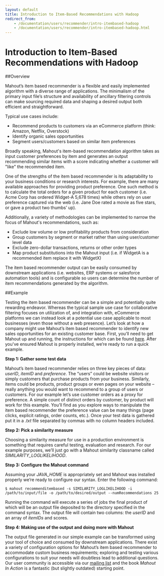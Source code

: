 ```yaml
---
layout: default
title: Introduction to Item-Based Recommendations with Hadoop
redirect_from:
    - /documentation/users/recommender/intro-itembased-hadoop
    - /documentation/users/recommender/intro-itembased-hadoop.html
---
```


# Introduction to Item-Based Recommendations with Hadoop

##Overview

Mahout’s item based recommender is a flexible and easily implemented algorithm with a diverse range of applications. The minimalism of the primary input file’s structure and availability of ancillary filtering controls can make sourcing required data and shaping a desired output both efficient and straightforward.

Typical use cases include:

* Recommend products to customers via an eCommerce platform (think: Amazon, Netflix, Overstock)
* Identify organic sales opportunities
* Segment users/customers based on similar item preferences

Broadly speaking, Mahout's item-based recommendation algorithm takes as input customer preferences by item and generates an output recommending similar items with a score indicating whether a customer will "like" the recommended item.

One of the strengths of the item based recommender is its adaptability to your business conditions or research interests. For example, there are many available approaches for providing product preference. One such method is to calculate the total orders for a given product for each customer (i.e. Acme Corp has ordered Widget-A 5,678 times) while others rely on user preference captured via the web (i.e. Jane Doe rated a movie as five stars, or gave a product two thumbs’ up).

Additionally, a variety of methodologies can be implemented to narrow the focus of Mahout's recommendations, such as:

* Exclude low volume or low profitability products from consideration
* Group customers by segment or market rather than using user/customer level data
* Exclude zero-dollar transactions, returns or other order types
* Map product substitutions into the Mahout input (i.e. if WidgetA is a recommended item replace it with WidgetX)

The item based recommender output can be easily consumed by downstream applications (i.e. websites, ERP systems or salesforce automation tools) and is configurable so users can determine the number of item recommendations generated by the algorithm.

##Example

Testing the item based recommender can be a simple and potentially quite rewarding endeavor. Whereas the typical sample use case for collaborative filtering focuses on utilization of, and integration with, eCommerce platforms we can instead look at a potential use case applicable to most businesses (even those without a web presence). Let’s look at how a company might use Mahout’s item based recommender to identify new sales opportunities for an existing customer base. First, you’ll need to get Mahout up and running, the instructions for which can be found [here](https://mahout.apache.org/users/basics/quickstart.html). After you've ensured Mahout is properly installed, we’re ready to run a quick example.

**Step 1: Gather some test data**

Mahout’s item based recommender relies on three key pieces of data: *userID*, *itemID* and *preference*. The “users” could be website visitors or simply customers that purchase products from your business. Similarly, items could be products, product groups or even pages on your website – really anything you would want to recommend to a group of users or customers. For our example let’s use customer orders as a proxy for preference. A simple count of distinct orders by customer, by product will work for this example. You’ll find as you explore ways to manipulate the item based recommender the preference value can be many things (page clicks, explicit ratings, order counts, etc.). Once your test data is gathered put it in a *.txt* file separated by commas with no column headers included.

**Step 2: Pick a similarity measure**

Choosing a similarity measure for use in a production environment is something that requires careful testing, evaluation and research. For our example purposes, we’ll just go with a Mahout similarity classname called *SIMILARITY_LOGLIKELIHOOD*.

**Step 3: Configure the Mahout command**

Assuming your *JAVA_HOME* is appropriately set and Mahout was installed properly we’re ready to configure our syntax. Enter the following command:

    $ mahout recommenditembased -s SIMILARITY_LOGLIKELIHOOD -i /path/to/input/file -o /path/to/desired/output --numRecommendations 25

Running the command will execute a series of jobs the final product of which will be an output file deposited to the directory specified in the command syntax. The output file will contain two columns: the *userID* and an array of *itemIDs* and scores.

**Step 4: Making use of the output and doing more with Mahout**

The output file generated in our simple example can be transformed using your tool of choice and consumed by downstream applications. There exist a variety of configuration options for Mahout’s item based recommender to accommodate custom business requirements; exploring and testing various configurations to suit your needs will doubtless lead to additional questions. Our user community is accessible via our [mailing list](https://mahout.apache.org/community/mailing-lists.html) and the book *Mahout In Action* is a fantastic (but slightly outdated) starting point.
